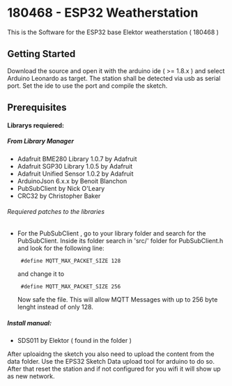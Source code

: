 #  180468 - ESP32 Weatherstation

This is the Software for the ESP32 base Elektor weatherstation ( 180468 )


## Getting Started

Download the source and open it with the arduino ide ( >= 1.8.x ) and select Arduino Leonardo as target.
The station shall be detected via usb as serial port. Set the ide to use the port and compile the sketch.



## Prerequisites

#### Librarys requiered:
 
##### From Library Manager
 * Adafruit BME280 Library 1.0.7 by Adafruit
 * Adafruit SGP30 Library 1.0.5 by Adafruit
 * Adafruit Unified Sensor 1.0.2 by Adafruit
 * ArduinoJson 6.x.x by Benoit Blanchon
 * PubSubClient by Nick O'Leary 
 * CRC32 by Christopher Baker
  
###### Requiered patches to the libraries
 * For the PubSubClient , go to your library folder and search for the PubSubClient. Inside its folder search in 'src/' folder for PubSubClient.h and look for the following line:
       
        #define MQTT_MAX_PACKET_SIZE 128
   
   and change it to

        #define MQTT_MAX_PACKET_SIZE 256
   
   Now safe the file. This will allow MQTT Messages with up to 256 byte lenght instead of only 128. 
   

##### Install manual:
 * SDS011 by Elektor ( found in the folder )

After uploaidng the sketch you also need to upload the content from the data folder. Use the EPS32 Sketch Data upload tool for arduino to do so. After that reset the station and if not configured for you wifi it will show up as new network.

